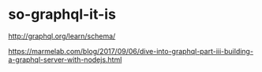 # so-graphql-it-is


http://graphql.org/learn/schema/

https://marmelab.com/blog/2017/09/06/dive-into-graphql-part-iii-building-a-graphql-server-with-nodejs.html